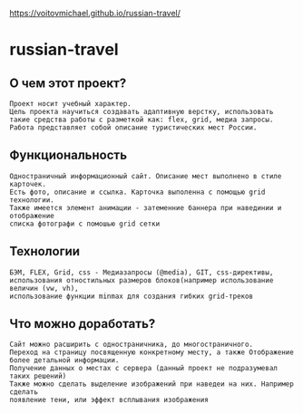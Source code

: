 https://voitovmichael.github.io/russian-travel/
# russian-travel

## О чем этот проект?
	Проект носит учебный характер.
	Цель проекта научиться создавать адаптивную верстку, использовать такие средства работы с разметкой как: flex, grid, медиа запросы. 
	Работа представляет собой описание туристических мест России.
	
## Функциональность
	Одностраничный информационный сайт. Описание мест выполнено в стиле карточек. 
	Есть фото, описание и ссылка. Карточка выполенна с помощью grid технологии.
	Также имеется элемент анимации - затеменние баннера при навединии и отображение 
	списка фотографи с помошью grid сетки

## Технологии
	БЭМ, FLEX, Grid, css - Медиазапросы (@media), GIT, css-директивы,
	использования отностильных размеров блоков(например использование величин (vw, vh),
	использование функции minmax для создания гибких grid-треков

## Что можно доработать?
	Сайт можно расширить с одностраничника, до многостраничного.
	Переход на страницу посвященную конкретному месту, а также Отображение более детальной информации.
	Получение данных о местах с сервера (данный проект не подразумевал таких решений)
	Также можно сделать выделение изображений при наведеи на них. Например сделать
	появление тени, или эффект всплывания изображения
